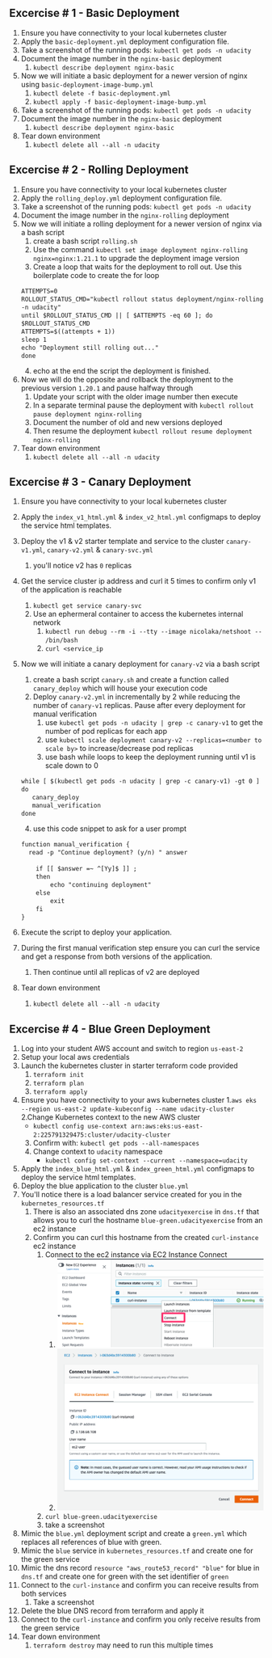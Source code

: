 ## Excercise # 1 - Basic Deployment
1. Ensure you have connectivity to your local kubernetes cluster
2. Apply the `basic-deployment.yml` deployment configuration file. 
3. Take a screenshot of the running pods: `kubectl get pods -n udacity`
4. Document the image number in the `nginx-basic` deployment
   1. `kubectl describe deployment nginx-basic`
5. Now we will initiate a basic deployment for a newer version of nginx using `basic-deployment-image-bump.yml`
   1. `kubectl delete -f basic-deployment.yml`
   2. `kubectl apply -f basic-deployment-image-bump.yml`
6. Take a screenshot of the running pods: `kubectl get pods -n udacity`
7. Document the image number in the `nginx-basic` deployment
    1. `kubectl describe deployment nginx-basic`
8. Tear down environment
    1. `kubectl delete all --all -n udacity`

## Excercise # 2 - Rolling Deployment
1. Ensure you have connectivity to your local kubernetes cluster
2. Apply the `rolling_deploy.yml` deployment configuration file.
3. Take a screenshot of the running pods: `kubectl get pods -n udacity`
4. Document the image number in the `nginx-rolling` deployment
5. Now we will initiate a rolling deployment for a newer version of nginx via a bash script
   1. create a bash script `rolling.sh`
   2. Use the command `kubectl set image deployment nginx-rolling nginx=nginx:1.21.1` to upgrade the deployment image version
   3. Create a loop that waits for the deployment to roll out. Use this boilerplate code to create the for loop
    ```
    ATTEMPTS=0
    ROLLOUT_STATUS_CMD="kubectl rollout status deployment/nginx-rolling -n udacity"
    until $ROLLOUT_STATUS_CMD || [ $ATTEMPTS -eq 60 ]; do
    $ROLLOUT_STATUS_CMD
    ATTEMPTS=$((attempts + 1))
    sleep 1
    echo "Deployment still rolling out..."
    done
    ```
   4. echo at the end the script the deployment is finished.
6. Now we will do the opposite and rollback the deployment to the previous version `1.20.1` and pause halfway through
   1. Update your script with the older image number then execute
   2. In a separate terminal pause the deployment with `kubectl rollout pause deployment nginx-rolling`
   3. Document the number of old and new versions deployed
   4. Then resume the deployment `kubectl rollout resume deployment nginx-rolling`
7. Tear down environment
   1. `kubectl delete all --all -n udacity`

## Excercise # 3 - Canary Deployment
1. Ensure you have connectivity to your local kubernetes cluster
2. Apply the `index_v1_html.yml` & `index_v2_html.yml` configmaps to deploy the service html templates.
3. Deploy the v1 & v2 starter template and service to the cluster `canary-v1.yml`, `canary-v2.yml` & `canary-svc.yml`
   1. you'll notice v2 has `0` replicas 
4. Get the service cluster ip address and curl it 5 times to confirm only v1 of the application is reachable
   1. `kubectl get service canary-svc`
   2. Use an ephermeral container to access the kubernetes internal network
      1. `kubectl run debug --rm -i --tty --image nicolaka/netshoot -- /bin/bash`
      2. `curl <service_ip`
5. Now we will initiate a canary deployment for `canary-v2` via a bash script
   1. create a bash script `canary.sh` and create a function called `canary_deploy` which will house your execution code
   3. Deploy `canary-v2.yml` in incrementally by 2 while reducing the number of `canary-v1` replicas. Pause after every deployment for manual verification
      1. use `kubectl get pods -n udacity | grep -c canary-v1` to get the number of pod replicas for each app
      2. use `kubectl scale deployment canary-v2 --replicas=<number to scale by>` to increase/decrease pod replicas
      3. use bash while loops to keep the deployment running until v1 is scale down to 0
   ```
   while [ $(kubectl get pods -n udacity | grep -c canary-v1) -gt 0 ]
   do
      canary_deploy
      manual_verification
   done
   ```

      4. use this code snippet to ask for a user prompt
   ```
   function manual_verification {
     read -p "Continue deployment? (y/n) " answer
   
       if [[ $answer =~ ^[Yy]$ ]] ;
       then
           echo "continuing deployment"
       else
           exit
       fi
   }
   ```
6. Execute the script to deploy your application. 
7. During the first manual verification step ensure you can curl the service and get a response from both versions of the application.
   1. Then continue until all replicas of v2 are deployed

8. Tear down environment
   1. `kubectl delete all --all -n udacity`

## Excercise # 4 - Blue Green Deployment
1. Log into your student AWS account and switch to region `us-east-2`
2. Setup your local aws credentials
3. Launch the kubernetes cluster in starter terraform code provided
   1. `terraform init`
   2. `terraform plan`
   3. `terraform apply`
4. Ensure you have connectivity to your aws kubernetes cluster
   1.`aws eks --region us-east-2 update-kubeconfig --name udacity-cluster`
   2.Change Kubernetes context to the new AWS cluster
   - `kubectl config use-context arn:aws:eks:us-east-2:225791329475:cluster/udacity-cluster`
   3. Confirm with: `kubectl get pods --all-namespaces`
   4. Change context to `udacity` namespace
      - `kubectl config set-context --current --namespace=udacity`
5. Apply the `index_blue_html.yml` & `index_green_html.yml` configmaps to deploy the service html templates.
6. Deploy the blue application to the cluster `blue.yml`
7. You'll notice there is a load balancer service created for you in the `kubernetes_resources.tf`
   1. There is also an associated dns zone `udacityexercise` in `dns.tf` that allows you to curl the hostname `blue-green.udacityexercise` from an ec2 instance
   2. Confirm you can curl this hostname from the created `curl-instance` ec2 instance
      1. Connect to the ec2 instance via EC2 Instance Connect
         1. ![connect_ec2_1.png](starter/exercise-4/imgs/connect_ec2_1.png)
         2. ![connect_ec2_2.png](starter/exercise-4/imgs/connect_ec2_2.png)
      2. `curl blue-green.udacityexercise`
      3. take a screenshot
8. Mimic the `blue.yml` deployment script and create a `green.yml` which replaces all references of blue with green.
9. Mimic the `blue` service in `kubernetes_resources.tf` and create one for the green service
10. Mimic the dns record `resource "aws_route53_record" "blue"` for blue in `dns.tf` and create one for green with the set identifier of `green`
11. Connect to the `curl-instance` and confirm you can receive results from both services
    1. Take a screenshot
12. Delete the blue DNS record from terraform and apply it
13. Connect to the `curl-instance` and confirm you only receive results from the green service
14. Tear down environment
    1. `terraform destroy` may need to run this multiple times